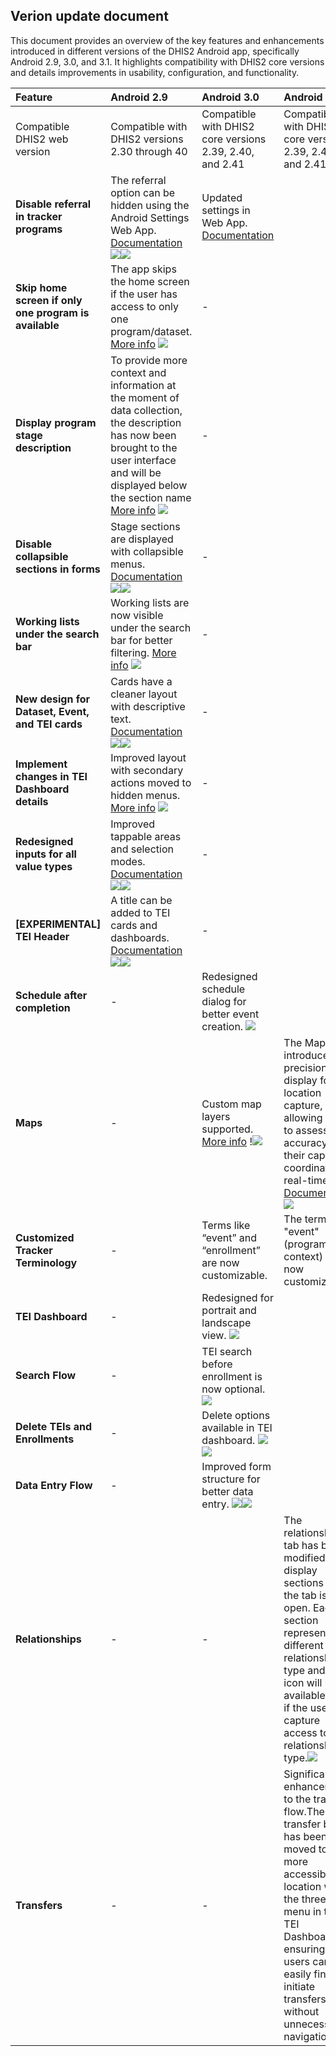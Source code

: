 ## Verion update document
This document provides an overview of the key features and enhancements introduced in different versions of the DHIS2 Android app, specifically Android 2.9, 3.0, and 3.1. It highlights compatibility with DHIS2 core versions and details improvements in usability, configuration, and functionality.



| Feature | Android 2.9 | Android 3.0 | Android 3.1 |
| :---- | :---- | :---- | :---- |
| Compatible DHIS2 web version | Compatible with DHIS2 versions 2.30 through 40| Compatible with DHIS2 core versions 2.39, 2.40, and 2.41| Compatible with DHIS2 core versions 2.39, 2.40, and 2.41|
| **Disable referral in tracker programs** | The referral option can be hidden using the Android Settings Web App. [Documentation](https://docs.dhis2.org/en/use/android-app/program-features.html#capture_app_programs_referrals)![](resources/versionupdateimages/image1.png)![](resources/versionupdateimages/image3.png)| Updated settings in Web App. [Documentation](https://docs.dhis2.org/en/use/android-app/settings-configuration.html#capture_app_android_settings_webapp_appearance_program) |  |
| **Skip home screen if only one program is available** | The app skips the home screen if the user has access to only one program/dataset. [More info](https://docs.dhis2.org/en/use/android-app/android-specific-features.html#capture_app_home) ![](resources/versionupdateimages/image2.png) | \- |  |
| **Display program stage description** | To provide more context and information at the moment of data collection, the description has now been brought to the user interface and will be displayed below the section name [More info](https://docs.dhis2.org/en/use/android-app/program-features.html#capture_app_programs_common_features_data_entry_form_program_stage_description) ![](resources/versionupdateimages/image5.png)| \- |  |
| **Disable collapsible sections in forms** | Stage sections are displayed with collapsible menus. [Documentation](https://docs.dhis2.org/en/use/android-app/program-features.html#capture_app_programs_common_features_data_entry_form_collapsible_sections) ![](resources/versionupdateimages/image4.png)![](resources/versionupdateimages/image7.png) | \- |  |
| **Working lists under the search bar** | Working lists are now visible under the search bar for better filtering. [More info](https://docs.dhis2.org/en/use/android-app/program-features.html#capture_app_programs_common_features_working_lists) ![](resources/versionupdateimages/image6.png)| \- |  |
| **New design for Dataset, Event, and TEI cards** | Cards have a cleaner layout with descriptive text. [Documentation](https://docs.dhis2.org/en/use/android-app/datasets-features.html#capture_app_datsets_cards_design) ![](resources/versionupdateimages/image8.png)![](resources/versionupdateimages/image9.png) | \- |  |
| **Implement changes in TEI Dashboard details** | Improved layout with secondary actions moved to hidden menus. [More info](https://docs.dhis2.org/en/use/android-app/program-features.html#capture_app_programs_tei_design) ![](resources/versionupdateimages/image10.png) | \- |  |
| **Redesigned inputs for all value types** | Improved tappable areas and selection modes. [Documentation](https://docs.dhis2.org/en/use/android-app/program-features.html#capture_app_programs_common_features_data_entry_form_new_inputs) ![](resources/versionupdateimages/image11.png)![](resources/versionupdateimages/image12.png) | \- |  |
| **\[EXPERIMENTAL\] TEI Header** | A title can be added to TEI cards and dashboards. [Documentation](https://docs.dhis2.org/en/use/android-app/program-features.html#capture_app_programs_tei_header) ![](resources/versionupdateimages/image13.png)![](resources/versionupdateimages/image14.png)| \- |  |
| **Schedule after completion** | \- | Redesigned schedule dialog for better event creation. ![](resources/versionupdateimages/image15.png) |  |
| **Maps** | \- |Custom map layers supported. [More info](https://docs.dhis2.org/en/use/android-app/program-features.html?h=android%2B3.0&capture_app_programs_common_features_maps) !![](resources/versionupdateimages/image16.png)| The Map introduces a precision display for location capture, allowing users to assess the accuracy of their captured coordinates in real-time. [Documentation](https://docs.dhis2.org/en/use/android-app/program-features.html#capture_app_programs_common_features_map_accuracy)![](resources/versionupdateimages/image3.1.1.png)  |
| **Customized Tracker Terminology** | \- | Terms like “event” and “enrollment” are now customizable. | The term "event" (program context) is now customizable.|
| **TEI Dashboard** | \- | Redesigned for portrait and landscape view. ![](resources/versionupdateimages/image17.png) |  |
| **Search Flow** | \- | TEI search before enrollment is now optional. ![](resources/versionupdateimages/image18.png) |  |
| **Delete TEIs and Enrollments** | \- | Delete options available in TEI dashboard. ![](resources/versionupdateimages/image19.png) ![](resources/versionupdateimages/image20.png) |  |
| **Data Entry Flow** | \- | Improved form structure for better data entry. ![](resources/versionupdateimages/image21.png)![](resources/versionupdateimages/image22.png) |  |
| **Relationships** | \- |  \-|  The relationship tab has been modified to display sections once the tab is open. Each section represents a different relationship type and the + icon will be available only if the user has capture access to the relationship type.![](resources/versionupdateimages/image23.png) |
| **Transfers** | \- |  \-|  Significant enhancements to the transfer flow.The transfer button has been moved to a more accessible location within the three dot menu in the TEI Dashboard, ensuring that users can easily find and initiate transfers without unnecessary navigation.|

